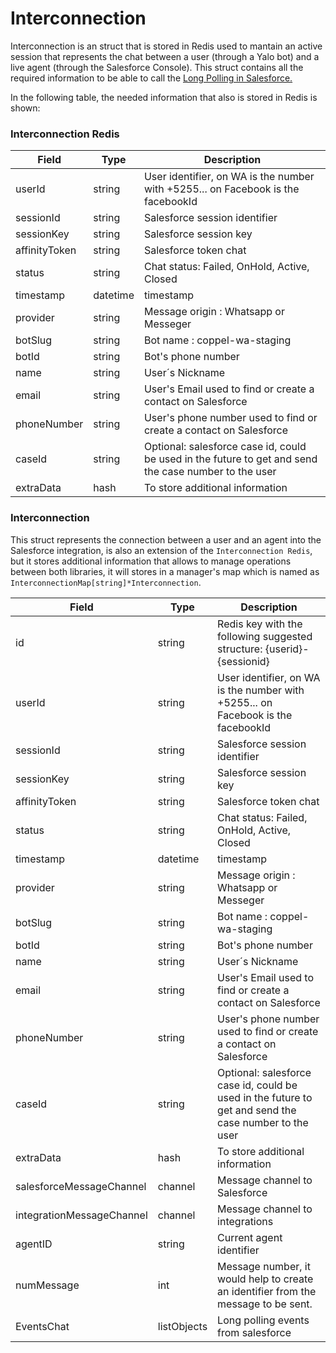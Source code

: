 # Interconnection #

Interconnection is an struct that is stored in Redis used to mantain an active session that represents the chat between a user (through a Yalo bot) and a live agent (through the Salesforce Console). This struct contains all the required information to be able to call the [Long Polling in Salesforce.](https://developer.salesforce.com/docs/atlas.en-us.live_agent_rest.meta/live_agent_rest/live_agent_rest_http_long_polling_loop.htm)

In the following table, the needed information that also is stored in Redis is shown:

### Interconnection Redis
| Field         | Type     | Description                                                                                           |
|---------------|----------|-------------------------------------------------------------------------------------------------------|
| userId        | string   | User identifier, on WA is the number with +5255... on Facebook is the facebookId                      |
| sessionId     | string   | Salesforce session identifier                                                                         |
| sessionKey    | string   | Salesforce session key                                                                                |
| affinityToken | string   | Salesforce token chat                                                                                 |
| status        | string   | Chat status: Failed, OnHold, Active, Closed                                                           |
| timestamp     | datetime | timestamp                                                                                             |
| provider      | string   | Message origin : Whatsapp or Messeger                                                                 |
| botSlug       | string   | Bot name : coppel-wa-staging                                                                          |
| botId         | string   | Bot's phone number                                                                                    |
| name          | string   | User´s Nickname                                                                                       |
| email         | string   | User's Email used to find or create a contact on Salesforce                                           |
| phoneNumber   | string   | User's phone number used to find or create a contact on Salesforce                                    |
| caseId        | string   | Optional: salesforce case id, could be used in the future to get and send the case number to the user |
| extraData     | hash     | To store additional information                                                                       |

### Interconnection

This struct represents the connection between a user and an agent into the Salesforce integration, is also an extension of the `Interconnection Redis`, but it stores additional information that allows to manage operations between both libraries, it will stores in a manager's map which is named as `InterconnectionMap[string]*Interconnection`.

| Field                     | Type        | Description                                                                                           |
|---------------------------|-------------|-------------------------------------------------------------------------------------------------------|
| id                        | string      | Redis key with the following suggested structure: {userid}-{sessionid}                                |
| userId                    | string      | User identifier, on WA is the number with +5255... on Facebook is the facebookId                      |
| sessionId                 | string      | Salesforce session identifier                                                                         |
| sessionKey                | string      | Salesforce session key                                                                                |
| affinityToken             | string      | Salesforce token chat                                                                                 |
| status                    | string      | Chat status: Failed, OnHold, Active, Closed                                                           |
| timestamp                 | datetime    | timestamp                                                                                             |
| provider                  | string      | Message origin : Whatsapp or Messeger                                                                 |
| botSlug                   | string      | Bot name : coppel-wa-staging                                                                          |
| botId                     | string      | Bot's phone number                                                                                    |
| name                      | string      | User´s Nickname                                                                                       |
| email                     | string      | User's Email used to find or create a contact on Salesforce                                           |
| phoneNumber               | string      | User's phone number used to find or create a contact on Salesforce                                    |
| caseId                    | string      | Optional: salesforce case id, could be used in the future to get and send the case number to the user |
| extraData                 | hash        | To store additional information                                                                       |
| salesforceMessageChannel  | channel     | Message channel to Salesforce                                                                         |
| integrationMessageChannel | channel     | Message channel to integrations                                                                       |
| agentID                   | string      | Current agent identifier                                                                              |
| numMessage                | int         | Message number, it would help to create an identifier from the message to be sent.                    |
| EventsChat                | listObjects | Long polling events from salesforce                                                                   |